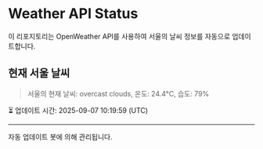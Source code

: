
# Weather API Status

이 리포지토리는 OpenWeather API를 사용하여 서울의 날씨 정보를 자동으로 업데이트합니다.

## 현재 서울 날씨
> 서울의 현재 날씨: overcast clouds, 온도: 24.4°C, 습도: 79%

⏳ 업데이트 시간: 2025-09-07 10:19:59 (UTC)

---
자동 업데이트 봇에 의해 관리됩니다.
